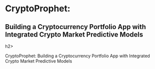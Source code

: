 <h1> CryptoProphet: </h1>   
<h2>Building a Cryptocurrency Portfolio App with Integrated Crypto Market Predictive Models</h2>h2>

CryptoProphet: Building a Cryptocurrency Portfolio App with Integrated Crypto Market Predictive Models
